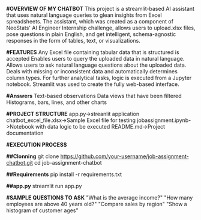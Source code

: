 **#OVERVIEW OF MY CHATBOT**
This project is a streamlit-based AI assistant that uses natural language queries to glean insights from Excel spreadsheets. The assistant, which was created as a component of NeoStats' AI Engineer Internship challenge, allows users to upload.xlsx files, pose questions in plain English, and get intelligent, schema-agnostic responses in the form of tables, text, or visualizations.

**#FEATURES**
Any Excel file containing tabular data that is structured is accepted
Enables users to query the uploaded data in natural language.
Allows users to ask natural language questions about the uploaded data.
Deals with missing or inconsistent data and automatically determines column types.
For further analytical tasks, logic is executed from a Jupyter notebook.
Streamlit was used to create the fully web-based interface.

**#Answers**
Text-based observations
Data views that have been filtered
Histograms, bars, lines, and other charts

**#PROJECT STRUCTURE**
app.py->streanlit application
chatbot_excel_file.xlsx->Sample Excel file for testing
jobassignment.ipynb->Notebook with data logic to be executed
README.md->Project documentation

**#EXECUTION PROCESS**

**##Clonning**
git clone https://github.com/your-username/job-assignment-chatbot.git
cd job-assignment-chatbot

**##Requirements**
pip install -r requirements.txt

**##app.py**
streamlit run app.py


**#SAMPLE QUESTIONS TO ASK**
"What is the average income?"
"How many employees are above 40 years old?"
"Compare sales by region"
"Show a histogram of customer ages"



